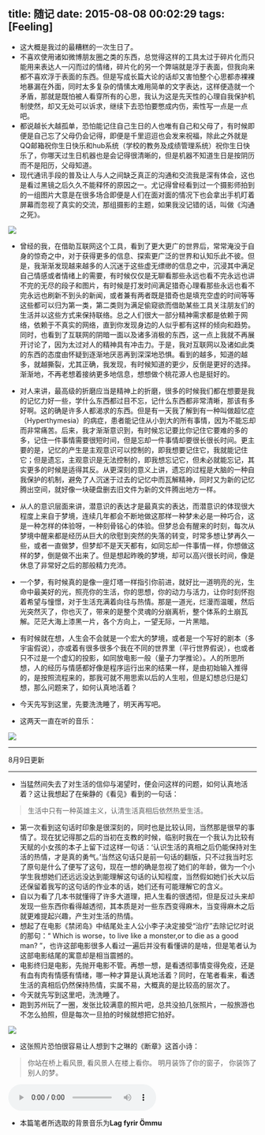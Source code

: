 title: 随记
date: 2015-08-08 00:02:29
tags: [Feeling]
---

<div id="board"></div>

* 这大概是我过的最糟糕的一次生日了。
* 不喜欢使用诸如微博朋友圈之类的东西，总觉得这样的工具太过于碎片化而只能用来表达人一闪而过的情绪，碎片化的另一个弊端就是浮于表面，但我向来都不喜欢浮于表面的东西。但是写成长篇大论的话却又害怕整个心思都赤裸裸地暴漏在外面，同时太多复杂的情愫太难用简单的文字表达，这样便造就一个矛盾，那就是既怕被人看穿所有的心思，我认为这是先天性的心理自我保护机制使然，却又无处可以诉求，继续下去恐怕要憋成内伤，索性写一点是一点吧。
* 都说越长大越孤单，恐怕能记住自己生日的人也唯有自己和父母了，有时候即便是自己忘了父母仍会记得，即便是千里迢迢也会发来祝福，除此之外就是QQ邮箱祝你生日快乐和hub系统（学校的教务及成绩管理系统）祝你生日快乐了，你哪天过生日机器也是会记得很清晰的，但是机器不知道生日是按阴历而不是阳历，父母知道。
* 现代通讯手段的普及让人与人之间缺乏真正的沟通和交流我是深有体会，这也是看过黑镜之后久久不能释怀的原因之一。尤记得曾经看到过一个摄影师拍到的一组图片大意是在很多场合即便是人们在面对面的情况下也会拿出手机盯着屏幕而忽视了真实的交流，那组摄影的主题，如果我没记错的话，叫做《沟通之死》。

![](/img/随记/2.jpg)

* 曾经的我，在借助互联网这个工具，看到了更大更广的世界后，常常淹没于自身的惊奇之中，对于获得更多的信息、探索更广泛的世界和认知乐此不彼。但是，我渐渐发现越来越多的人沉迷于这些虚无缥缈的信息之中，沉浸其中满足自己情感或者情绪上的需要，有时候仅仅是无聊看那些永远也看不完永远也讲不完的无尽的段子和图片，有时候是打发时间满足猎奇心理看那些永远也看不完永远也刷新不到头的新闻，或者兼有两者既是猎奇也是填充空虚的时间等等这些都可以归为第一类，第二类则为满足偷窥欲而借助某些工具关注朋友们的生活并以这些方式来保持联络。总之人们很大一部分精神需求都是依赖于网络，依赖于不真实的网络，直到你发现身边的人似乎都有这样的倾向和趋势。同时，也看到了互联网的阴暗一面以及诸多消极的东西，这一点上我就不再展开讨论了，因为太过对人的精神具有冲击力。于是，我对互联网以及诸如此类的东西的态度由怀疑到逐渐地厌恶再到深深地恐惧。看到的越多，知道的越多，就越撕裂，尤其正确，我发现，有时候知道的更少，反倒是更好的选择。渐渐地，不再老想着接纳更多地信息，想想做个桃花源人也是挺好的。
* 对人来讲，最高级的折磨应当是精神上的折磨，很多的时候我们都在想要是我的记忆力好一些，学什么东西都过目不忘，记什么东西都非常清晰，那该有多好啊。这的确是许多人都渴求的东西。但是有一天我了解到有一种叫做超忆症（Hyperthymesia）的病症，患者能记住从小到大的所有事情，因为不能忘却而非常痛苦。后来，我才渐渐意识到，有时候忘记要比你记住它要难的多的多，记住一件事情需要很短时间，但是忘却一件事情却要很长很长时间。更主要的是，记忆的产生是主观意识可以控制的，即我想要记住它，我就能记住它；但是遗忘，主观意识是无法控制的，即我想忘记它，但未必就能忘记，其实更多的时候是适得其反。从更深刻的意义上讲，遗忘的过程是大脑的一种自我保护的机制，避免了人沉迷于过去的记忆中而瓦解精神，同时又为新的记忆腾出空间，就好像一块硬盘删去旧文件为新的文件腾出地方一样。
* 从人的意识层面来讲，潜意识的表达才是最真实的表达，而潜意识的体现很大程度上来自于梦境，连续几年都会不断地做这那样一种梦未必是一种巧合，这是一种怎样的体验呀，一种刻骨铭心的体验。但梦总会有醒来的时刻，每次从梦境中醒来都是经历从巨大的欣慰到突然的失落的转变，时常多想让梦再久一些，或者一直做梦，但梦却不是天天都有，如同忘却一件事情一样，你想做这样的梦，倒是做不出来了。但是想起昨晚的梦境，却可以高兴很长时间，像是休息了非常好之后的那般精力充沛。
* 一个梦，有时候真的是像一座灯塔一样指引你前进，就好比一道明亮的光，生命中最美好的光，照亮你的生活，你的思想，你的动力与活力，让你时刻怀抱着希望与憧憬，对于生活充满着向往与热情。那是一道光，烂漫而温暖，然后光突然灭了，你也灭了，带来的是整个灵魂的分崩离析，整个体系的土崩瓦解。茫茫大海上漆黑一片，各个方向上，一望无际，一片黑暗。
* 有时候就在想，人生会不会就是一个宏大的梦境，或者是一个写好的剧本（多宇宙假说），亦或着有很多很多个我在不同的世界里（平行世界假说），也或者只不过是一个虚幻的投影，如同放电影一般（量子力学推论）。人的所思所想，人的经历与情感都好像是程序运行出来的结果一样，是由初始输入推得的，是按照流程来的，那我可就不用思索以后的人生啦，但是幻想总归是幻想，那么问题来了，如何认真地活着？

* 今天先写到这里，先要洗洗睡了，明天再写吧。

* 这两天一直在听的音乐：

![](/img/随记/1.png)

---

8月9日更新

---

* 当猛然间失去了对生活的信仰与渴望时，便会问这样的问题，如何认真地活着？这让我想起了在柴静的《看见》看到的一句话：

>生活中只有一种英雄主义，认清生活真相后依然热爱生活。

* 第一次看到这句话时印象是很深刻的，同时也是比较认同，当然那是很早的事情了。现在犹记得那之后的当初在支教的时候，临别时我在一个我认为比较有天赋的小女孩的本子上留下过这样一句话：‘认识生活的真相之后仍能保持对生活的热情，才是真的勇气。’当然这句话只是前一句话的翻版，只不过我当时忘了原句是什么了便写了这句，现在一想的确是忽视了她们的年龄，做为一个小学生我想她们还远远没达到能理解这句话的认知程度，当然假如她们长大以后还保留着我写的这句话的作业本的话，她们还有可能理解它的含义。
* 自以为看了几本书就懂得了许多大道理，把人生看的很透彻，但是反过头来却发现一些东西你看得越透彻，其本质是对一些东西变得麻木，当变得麻木之后就更难提起兴趣，产生对生活的热情。
* 想起了在电影《禁闭岛》中结尾处主人公小李子决定接受“治疗”去除记忆时说的那句：“ Which is worse，to live like a monster,or to die as a good man? ”，也许这部电影很多人看过一遍后并没有看懂讲的是啥，但是笔者认为这部电影结尾的寓意却是相当震撼的。
* 电影终归是电影，先抛开电影不管。再想一想，是看透彻事情变得免疫，还是有血有肉有情感有情绪，哪一种才算是认真地活着？同时，在笔者看来，看透生活的真相后仍然保持热情，实属不易，大概真的是比较高的层次了。
* 今天就先写到这里吧，洗洗睡了。
* 跑到苏州玩了一圈，发张比较满意的照片吧，总共没拍几张照片，一般旅游也不怎么拍照，但是每次一旦拍的时候就想把它拍好。

![](/img/随记/5.jpg)

* 这张照片恐怕很容易让人想到卞之琳的《断章》这首小诗：

>你站在桥上看风景,
>看风景人在楼上看你。
>明月装饰了你的窗子，
>你装饰了别人的梦。

<!--
>人活着呢，千万要入戏，不能总是一副看透人生的样子，你想想你看戏的时候，所有演员都很入戏，偏偏有个演员站在舞台边上抽烟，边抽边说，没劲就是场戏懒得演，你什么感觉？是不是想抽他 ？所以平时千万别装逼 ，人生嘛，大家都那么认真的演，你别老是抽烟。


>人活着呢，千万不要太入戏。你想想你演戏的时候，所有演员都在旁边抽烟，偏偏你特别认真，一边演还一边骂街，你们为啥都不演？为啥？？所以平时千万别装逼，人生嘛，大家都在抽烟，你别老是认真。
-->

<div><audio src="/img/随记/a.mp3" controls="controls" autoplay /></audio></div>

* 本篇笔者所选取的背景音乐为**Lag fyrir Ömmu**

<script type="text/javascript">
var sUserAgent = navigator.userAgent.toLowerCase();
var bIsIpad = sUserAgent.match(/ipad/i) =="ipad";
var bIsIphoneOs = sUserAgent.match(/iphone os/i) == "iphone os";
var bIsAndroid = sUserAgent.match(/android/i) == "android";
if(bIsIpad){
  var board = document.getElementById("board");
  var e = document.createElement("audio");
  e.src = "/img/随记/a.mp3";
  e.controls = "controls";
  board.innerHTML ="<strong>iPad启用背景音乐：　</strong>";
  var object = board.appendChild(e);
}
if(bIsIphoneOs){
  var board = document.getElementById("board");
  var e = document.createElement("audio");
  e.src = "/img/随记/a.mp3";
  e.controls = "controls";
  board.innerHTML ="<strong>iPhone启用背景音乐：　</strong>";
  var object = board.appendChild(e);
}
if(bIsAndroid){
  var board = document.getElementById("board");
  var e = document.createElement("audio");
  e.src = "/img/随记/a.mp3";
  e.controls = "controls";
  board.innerHTML ="<strong>Android启用背景音乐：　</strong>";
  var object = board.appendChild(e);
}
</script>

